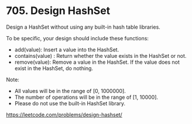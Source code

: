 # 705. Design HashSet

Design a HashSet without using any built-in hash table libraries.

To be specific, your design should include these functions:

* add(value): Insert a value into the HashSet.
* contains(value) : Return whether the value exists in the HashSet or not.
* remove(value): Remove a value in the HashSet. If the value does not exist in the HashSet, do nothing.

Note:

* All values will be in the range of [0, 1000000].
* The number of operations will be in the range of [1, 10000].
* Please do not use the built-in HashSet library.

<https://leetcode.com/problems/design-hashset/>
